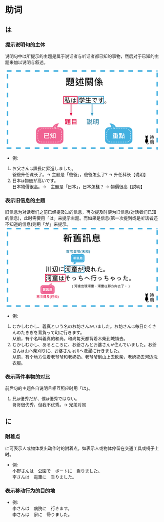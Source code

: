# 助词
## は
### 提示说明句的主体
说明句中は所提示的主题是属于说话者与听话者都已知的事物，然后对于已知的主题来加以说明与叙述。  

![題述關係](images/助词/题述关系.png)
* 例:  
1. お父さん`は`課長に昇進しました。  
爸爸升任课长了。→ 主题是「爸爸」，爸爸怎么了? → 升任科长【说明】  
2. 日本`は`物価が高いです。  
日本物價很高。→　主題是「日本」，日本怎樣？ → 物價很高【説明】  
### 表示旧信息的主题  
旧信息为对话者们之前已经提及过的信息，再次提及时便为旧信息(对话者们已知的信息)，此时需要用「は」来提示主题。而如果是信息(第一次提到或是听话者还不知道的信息)则用「が」来提示。  
![新旧信息](images/助词/新旧信息.png)
* 例:
1. むかしむかし、義真という名のお坊さん`が`いました。お坊さん`は`毎日たくさんのたきぎを背負って町に行きます。  
从前，有个名叫義真的和尚。和尚每天都背着木柴到城镇去。  
2. むかしむかし、あるところに、お爺さんとお婆さん`が`住んでいました。お爺さん`は`山へ柴刈りに、お婆さん`は`川へ洗濯に行きました。  
从前，有个地方住着老爷爷和老奶奶。老爷爷到山上去砍柴，老奶奶去河边洗衣服。  
### 表示两件事物的对比  
前后句的主题各自说明且相互照应时用「は」。  
1. 兄`は`優秀だが、僕`は`優秀ではない。  
哥哥很优秀，但我不优秀。→ 兄弟对照  
## に
### 附着点
に可表示人或物体发出动作时的附着点，如表示人或物体停留在交通工具或椅子上时。
* 例:  
小野さんは　公園で　ボートに　乗りました。  
李さんは　電車に　乗りました。  
### 表示移动行为的目的地
* 例:  
李さんは　病院に　行きます。  
李さんは　家に　帰りました。  
